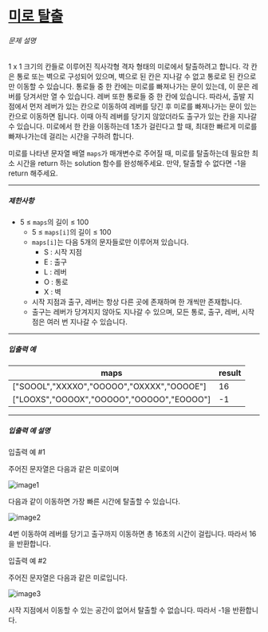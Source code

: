 # [미로 탈출](https://school.programmers.co.kr/learn/courses/30/lessons/159993)


###### 문제 설명


1 x 1 크기의 칸들로 이루어진 직사각형 격자 형태의 미로에서 탈출하려고 합니다. 각 칸은 통로 또는 벽으로 구성되어 있으며, 벽으로 된 칸은 지나갈 수 없고 통로로 된 칸으로만 이동할 수 있습니다. 통로들 중 한 칸에는 미로를 빠져나가는 문이 있는데, 이 문은 레버를 당겨서만 열 수 있습니다. 레버 또한 통로들 중 한 칸에 있습니다. 따라서, 출발 지점에서 먼저 레버가 있는 칸으로 이동하여 레버를 당긴 후 미로를 빠져나가는 문이 있는 칸으로 이동하면 됩니다. 이때 아직 레버를 당기지 않았더라도 출구가 있는 칸을 지나갈 수 있습니다. 미로에서 한 칸을 이동하는데 1초가 걸린다고 할 때, 최대한 빠르게 미로를 빠져나가는데 걸리는 시간을 구하려 합니다.


미로를 나타낸 문자열 배열 `maps`가 매개변수로 주어질 때, 미로를 탈출하는데 필요한 최소 시간을 return 하는 solution 함수를 완성해주세요. 만약, 탈출할 수 없다면 \-1을 return 해주세요.




---


##### 제한사항


* 5 ≤ `maps`의 길이 ≤ 100
	+ 5 ≤ `maps[i]`의 길이 ≤ 100
	+ `maps[i]`는 다음 5개의 문자들로만 이루어져 있습니다.
		- S : 시작 지점
		- E : 출구
		- L : 레버
		- O : 통로
		- X : 벽
	+ 시작 지점과 출구, 레버는 항상 다른 곳에 존재하며 한 개씩만 존재합니다.
	+ 출구는 레버가 당겨지지 않아도 지나갈 수 있으며, 모든 통로, 출구, 레버, 시작점은 여러 번 지나갈 수 있습니다.




---


##### 입출력 예




| maps | result |
| --- | --- |
| \["SOOOL","XXXXO","OOOOO","OXXXX","OOOOE"] | 16 |
| \["LOOXS","OOOOX","OOOOO","OOOOO","EOOOO"] | \-1 |




---


##### 입출력 예 설명


입출력 예 \#1


주어진 문자열은 다음과 같은 미로이며


![image1](https://user-images.githubusercontent.com/62426665/214443486-cb2b84a4-afc6-4b25-8da2-645a853859f1.png)


다음과 같이 이동하면 가장 빠른 시간에 탈출할 수 있습니다.


![image2](https://user-images.githubusercontent.com/62426665/207090680-93289071-da4f-4126-9c31-066c1d4d3802.png)


4번 이동하여 레버를 당기고 출구까지 이동하면 총 16초의 시간이 걸립니다. 따라서 16을 반환합니다.


입출력 예 \#2


주어진 문자열은 다음과 같은 미로입니다.


![image3](https://user-images.githubusercontent.com/62426665/214443892-1e7734e9-b4c8-49af-ba29-aa5597039617.png)


시작 지점에서 이동할 수 있는 공간이 없어서 탈출할 수 없습니다. 따라서 \-1을 반환합니다.



